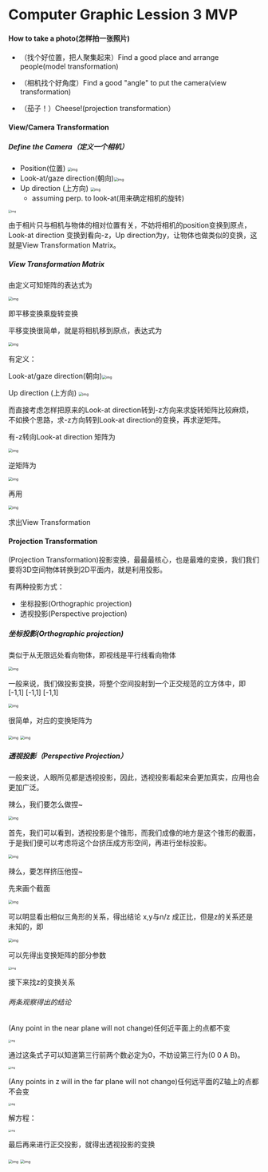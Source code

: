 # Computer Graphic Lession 3 MVP

#### How to take a photo(怎样拍一张照片)

* （找个好位置，把人聚集起来）Find a good place and arrange people(model transformation)

* （相机找个好角度）Find a good "angle" to put the camera(view transformation)

* （茄子！）Cheese!(projection transformation）



#### View/Camera Transformation

##### Define the Camera（定义一个相机）

* Position(位置)  <img src="D:\C++\Computer Graphic\picture\2021-08-13_141939.png" alt="img" style="zoom:50%;" />
* Look-at/gaze direction(朝向)<img src="D:\C++\Computer Graphic\picture\2021-08-13_141947.png" alt="img" style="zoom:50%;" />
* Up direction (上方向) <img src="D:\C++\Computer Graphic\picture\2021-08-13_141956.png" alt="img" style="zoom:50%;" />
  * assuming perp. to look-at(用来确定相机的旋转)

<img src="D:\C++\Computer Graphic\picture\2021-08-13_141532.png" alt="img" style="zoom:38%;" />

由于相片只与相机与物体的相对位置有关，不妨将相机的position变换到原点，Look-at direction 变换到看向-z，Up direction为y，让物体也做类似的变换，这就是View Transformation Matrix。

##### View Transformation Matrix

由定义可知矩阵的表达式为

<img src="D:\C++\Computer Graphic\picture\2021-08-13_143110.png" alt="img" style="zoom:50%;" />

即平移变换乘旋转变换

平移变换很简单，就是将相机移到原点，表达式为

<img src="D:\C++\Computer Graphic\picture\2021-08-13_143016.png" alt="img" style="zoom:50%;" />

有定义：

Look-at/gaze direction(朝向)<img src="D:\C++\Computer Graphic\picture\2021-08-13_141947.png" alt="img" style="zoom:50%;" />

Up direction (上方向) <img src="D:\C++\Computer Graphic\picture\2021-08-13_141956.png" alt="img" style="zoom:50%;" />

而直接考虑怎样把原来的Look-at direction转到-z方向来求旋转矩阵比较麻烦，不如换个思路，求-z方向转到Look-at direction的变换，再求逆矩阵。

有-z转向Look-at direction 矩阵为

<img src="D:\C++\Computer Graphic\picture\2021-08-13_143034.png" alt="img" style="zoom:50%;" />

逆矩阵为

<img src="D:\C++\Computer Graphic\picture\2021-08-13_143047.png" alt="img" style="zoom:50%;" />

再用

<img src="D:\C++\Computer Graphic\picture\2021-08-13_143110.png" alt="img" style="zoom:50%;" />

求出View Transformation

#### Projection Transformation

(Projection Transformation)投影变换，最最最核心，也是最难的变换，我们我们要将3D空间物体转换到2D平面内，就是利用投影。



有两种投影方式：

- 坐标投影(Orthographic projection)
- 透视投影(Perspective projection)

##### 坐标投影(Orthographic projection)

类似于从无限远处看向物体，即视线是平行线看向物体

<img src="D:\C++\Computer Graphic\picture\2021-08-13_145604.png" alt="img" style="zoom: 50%;" />

一般来说，我们做投影变换，将整个空间投射到一个正交规范的立方体中，即[-1,1] [-1,1] [-1,1]

<img src="D:\C++\Computer Graphic\picture\2021-08-13_145615.png" alt="img" style="zoom:50%;" />

很简单，对应的变换矩阵为

<img src="D:\C++\Computer Graphic\picture\2021-08-13_150048.png" alt="img" style="zoom:50%;" />

<img src="D:\C++\Computer Graphic\picture\2021-08-20_111654.png" alt="img" style="zoom:50%;" />

##### 透视投影（Perspective Projection）

一般来说，人眼所见都是透视投影，因此，透视投影看起来会更加真实，应用也会更加广泛。

辣么，我们要怎么做捏~

<img src="D:\C++\Computer Graphic\picture\2021-08-13_150614.png" alt="img" style="zoom:50%;" />

首先，我们可以看到，透视投影是个锥形，而我们成像的地方是这个锥形的截面，于是我们便可以考虑将这个台挤压成方形空间，再进行坐标投影。

<img src="D:\C++\Computer Graphic\picture\2021-08-13_151047.png" alt="img" style="zoom:50%;" />

辣么，要怎样挤压他捏~

先来画个截面

<img src="D:\C++\Computer Graphic\picture\2021-08-13_151209.png" alt="img" style="zoom:50%;" />

可以明显看出相似三角形的关系，得出结论 x,y与n/z 成正比，但是z的关系还是未知的，即

<img src="D:\C++\Computer Graphic\picture\2021-08-13_151529.png" alt="img" style="zoom: 50%;" />

可以先得出变换矩阵的部分参数

<img src="D:\C++\Computer Graphic\picture\2021-08-13_151707.png" alt="img" style="zoom:38%;" />

接下来找z的变换关系

###### 两条观察得出的结论

(Any point in the near plane will not change)任何近平面上的点都不变

<img src="D:\C++\Computer Graphic\picture\2021-08-13_152321.png" alt="img" style="zoom: 33%;" />

通过这条式子可以知道第三行前两个数必定为0，不妨设第三行为(0 0 A B)。

<img src="D:\C++\Computer Graphic\picture\2021-08-13_152528.png" alt="img" style="zoom: 33%;" />

(Any points in z will in the far plane will not change)任何远平面的Z轴上的点都不会变

<img src="D:\C++\Computer Graphic\picture\2021-08-13_152610.png" alt="img" style="zoom: 33%;" />

解方程：

<img src="D:\C++\Computer Graphic\picture\2021-08-13_152619.png" alt="img" style="zoom: 33%;" />

最后再来进行正交投影，就得出透视投影的变换

<img src="D:\C++\Computer Graphic\picture\2021-08-13_153136.png" alt="img" style="zoom:50%;" />

<img src="D:\C++\Computer Graphic\picture\2021-08-20_111727.png" alt="img" style="zoom:50%;" />





